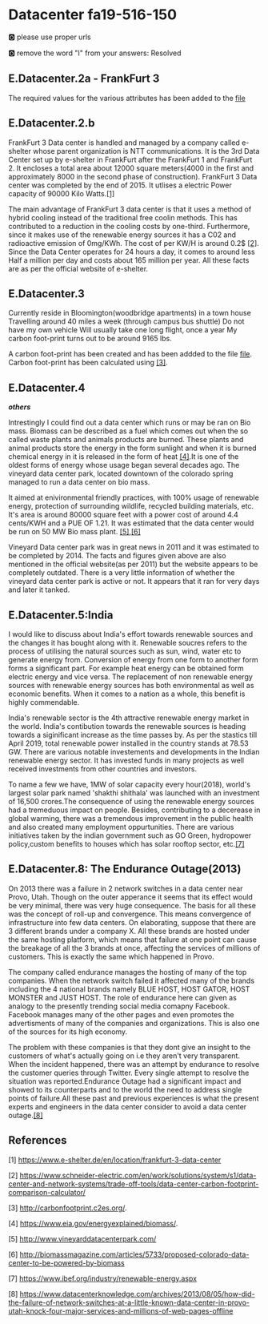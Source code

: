 # Datacenter  fa19-516-150

:o2: please use proper urls

:o2: remove the word "I" from your answers: Resolved

## E.Datacenter.2a - FrankFurt 3

The required values for the various attributes has been added to the [file](https://docs.google.com/spreadsheets/d/1gh869zfjA4sVxL8-ga0af2_HLTTuOoD1IReuRSrbq4I/edit#gid=0)

## E.Datacenter.2.b

FrankFurt 3 Data center is handled and managed by a company called e-shelter whose parent organization is NTT communications. It is the 3rd Data Center set up by e-shelter in FrankFurt after the FrankFurt 1 and FrankFurt 2. It encloses a total area about 12000 square meters(4000 in the first and approximately 8000 in the second phase of construction). FrankFurt 3 Data center was completed by the end of 2015. It utlises a electric Power capacity of 90000 Kilo Watts.[[1]](https://www.e-shelter.de/en/location/frankfurt-3-data-center)

The main advantage of FrankFurt 3 data center is that it uses a method of hybrid cooling instead of the traditional free coolin methods. This has contributed to a reduction in the cooling costs by one-third. Furthermore, since it makes use of the renewable energy sources it has a C02 and radioactive emission of 0mg/KWh. The cost of per KW/H is around 0.2$ [[2]](https://www.schneider-electric.com/en/work/solutions/system/s1/data-center-and-network-systems/trade-off-tools/data-center-carbon-footprint-comparison-calculator/). Since the Data Center operates for 24 hours a day, it comes to around less Half a million per day and costs about 165 million per year. All these facts are as per the official website of e-shelter.

## E.Datacenter.3

 Currently reside in Bloomington(woodbridge apartments) in a town house 
 Travelling around 40 miles a week (through campus bus shuttle) 
 Do not have my own vehicle
 Will usually take one long flight, once a year
 My carbon foot-print turns out to be around 9165 lbs.

A carbon foot-print has been created and has been addded to the file [file](https://docs.google.com/spreadsheets/d/1gh869zfjA4sVxL8-ga0af2_HLTTuOoD1IReuRSrbq4I/edit#gid=314181983). Carbon foot-print has been calculated using [[3]](http://carbonfootprint.c2es.org/).

## E.Datacenter.4

**_others_**

Intrestingly I could find out a data center which runs or may be ran on Bio mass. Biomass can be described as a fuel which comes out when the so called waste plants and animals products are burned. These plants and animal products store the energy in the form sunlight and when it is burned chemical energy in it is released in the form of heat [[4]](https://www.eia.gov/energyexplained/biomass/).It is one of the oldest forms of energy whose usage began several decades ago. The vineyard data center park, located downtown of the colorado spring managed to run a data center on bio mass. 

It aimed at enivironmental friendly practices, with 100% usage of renewable energy, protection of surrounding wildlife, recycled building materials, etc. It's area is around 80000 square feet with a power cost of around 4.4 cents/KWH and a PUE OF 1.21. It was estimated that the data center would be run on 50 MW Bio mass plant. [[5]](http://www.vineyarddatacenterpark.com/),[[6]](http://biomassmagazine.com/articles/5733/proposed-colorado-data-center-to-be-powered-by-biomass)

Vineyard Data center park was in great news in 2011 and it was estimated to be completed by 2014. The facts and figures given above are also mentioned in the official website(as per 2011) but the website appears to be completely outdated. There is a very little information of whether the vineyard data center park is active or not. It appears that it ran for very days and later it tanked. 

## E.Datacenter.5:India

I would like to discuss about India's effort towards renewable sources and the changes it has bought along with it. Renewable soucres refers to the process of utilising the natural sources such as sun, wind, water etc to generate energy from. Conversion of energy from one form to another form forms a significant part. For example heat energy can be obtained form electric energy and vice versa. The replacement of non renewable energy sources with renewable energy sources has both environmental as well as economic benefits. When it comes to a nation as a whole, this benefit is highly commendable. 

India's renewable sector is the 4th attractive renewable energy market in the world. India's contibution towards the renewable sources is heading towards a siginificant increase as the time passes by. As per the stastics till April 2019, total renewable power installed in the country stands at 78.53 GW. There are various notable investements and developments in the Indian renewable energy sector. It has invested funds in many projects as well received investments from other countries and investors. 

To name a few we have, 1MW of solar capacity every hour(2018), world's largest solar park named 'shakthi shithala' was launched with an investment of 16,500 crores.The consequence of using the renewable energy sources had a tremeduous impact on people. Besides, contributing to a decerease in global warming, there was a tremendous improvement in the public health and also created many employment oppurtunities. There are various initiatives taken by the indian government such as GO Green, hydropower policy,custom benefits to houses which has solar rooftop sector, etc.[[7]](https://www.ibef.org/industry/renewable-energy.aspx)

## E.Datacenter.8: The Endurance Outage(2013)

On 2013 there was a failure in 2 network switches in a data center near Provo, Utah. Though on the outer apperance it seems that its effect would be very minimal, there was very huge consequence. The basis for all these was the concept of roll-up and convergence. This means convergence of infrastructure into few data centers. On elaborating, suppose that there are 3 different brands under a company X. All these brands are hosted under the same hosting platform, which means that failure at one point can cause the breakage of all the 3 brands at once, affecting the services of millions of customers. This is exactly the same which happened in Provo.

The company called endurance manages the hosting of many of the top companies. When the network switch failed it affected many of the brands including the 4 national brands namely BLUE HOST, HOST GATOR, HOST MONSTER and JUST HOST. The role of endurance here can given as analogy to the presently trending social media comapny Facebook. Facebook manages many of the other pages and even promotes the advertisments of many of the companies and organizations. This is also one of the sources for its high economy. 

The problem with these companies is that they dont give an insight to the customers of what's actually going on i.e they aren't very transparent. When the incident happened, there was an attempt by endurance to resolve the customer queries through Twitter. Every single attempt to resolve the situation was reported.Endurance Outage had a significant impact and showed to its counterparts and to the world the need to address single points of failure.All these past and previous experiences is what the present experts and engineers in the data center consider to avoid a data center outage.[[8]](https://www.datacenterknowledge.com/archives/2013/08/05/how-did-the-failure-of-network-switches-at-a-little-known-data-center-in-provo-utah-knock-four-major-services-and-millions-of-web-pages-offline)

## References

[1] https://www.e-shelter.de/en/location/frankfurt-3-data-center

[2] https://www.schneider-electric.com/en/work/solutions/system/s1/data-center-and-network-systems/trade-off-tools/data-center-carbon-footprint-comparison-calculator/

[3] http://carbonfootprint.c2es.org/.

[4] https://www.eia.gov/energyexplained/biomass/.

[5] http://www.vineyarddatacenterpark.com/

[6] http://biomassmagazine.com/articles/5733/proposed-colorado-data-center-to-be-powered-by-biomass

[7] https://www.ibef.org/industry/renewable-energy.aspx

[8] https://www.datacenterknowledge.com/archives/2013/08/05/how-did-the-failure-of-network-switches-at-a-little-known-data-center-in-provo-utah-knock-four-major-services-and-millions-of-web-pages-offline



